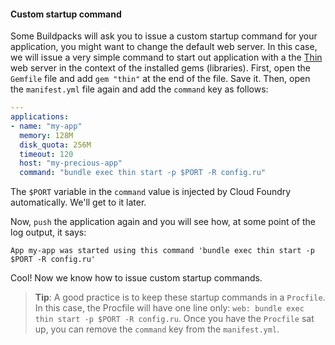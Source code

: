 #### Custom startup command

Some Buildpacks will ask you to issue a custom startup command for your application, you might want to change the default web server.
In this case, we will issue a very simple command to start out application with a the [Thin](http://code.macournoyer.com/thin/) web server in the context of the installed gems (libraries).
First, open the `Gemfile` file and add `gem "thin"` at the end of the file. Save it.
Then, open the `manifest.yml` file again and add the `command` key as follows:

```yaml
---
applications:
- name: "my-app"
  memory: 128M
  disk_quota: 256M
  timeout: 120
  host: "my-precious-app"
  command: "bundle exec thin start -p $PORT -R config.ru"
```

The `$PORT` variable in the `command` value is injected by Cloud Foundry automatically. We'll get to it later.

Now, `push` the application again and you will see how, at some point of the log output, it says:

`App my-app was started using this command 'bundle exec thin start -p $PORT -R config.ru'`

Cool! Now we know how to issue custom startup commands.

> **Tip**: A good practice is to keep these startup commands in a `Procfile`. In this case, the Procfile will have one line only: `web: bundle exec thin start -p $PORT -R config.ru`. Once you have the `Procfile` sat up, you can remove the `command` key from the `manifest.yml`.
